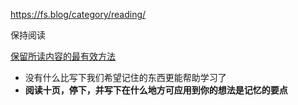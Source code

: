 https://fs.blog/category/reading/

保持阅读


[保留所读内容的最有效方法](https://fs.blog/how-to-retain-more-of-what-you-read/)
- 没有什么比写下我们希望记住的东西更能帮助学习了
- **阅读十页，停下，并写下在什么地方可应用到你的想法是记忆的要点** 

